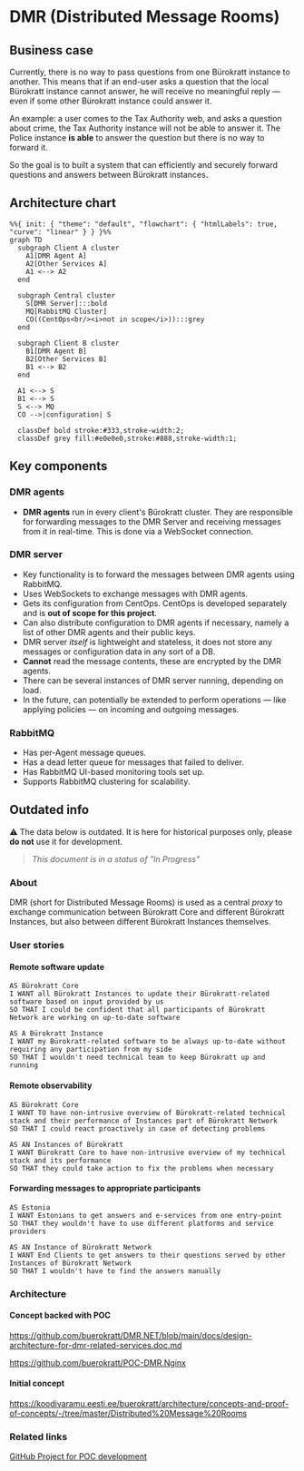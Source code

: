 # DMR (Distributed Message Rooms)

## Business case

Currently, there is no way to pass questions from one Bürokratt instance to another. This means that if an end-user asks a question that the local Bürokratt instance cannot answer, he will receive no meaningful reply — even if some other Bürokratt instance could answer it.

An example: a user comes to the Tax Authority web, and asks a question about crime, the Tax Authority instance will not be able to answer it. The Police instance **is able** to answer the question but there is no way to forward it.

So the goal is to built a system that can efficiently and securely forward questions and answers between Bürokratt instances.

## Architecture chart

```mermaid
%%{ init: { "theme": "default", "flowchart": { "htmlLabels": true, "curve": "linear" } } }%%
graph TD
  subgraph Client A cluster
    A1[DMR Agent A]
    A2[Other Services A]
    A1 <--> A2
  end

  subgraph Central cluster
    S[DMR Server]:::bold
    MQ[RabbitMQ Cluster]
    CO((CentOps<br/><i>not in scope</i>)):::grey
  end

  subgraph Client B cluster
    B1[DMR Agent B]
    B2[Other Services B]
    B1 <--> B2
  end

  A1 <--> S
  B1 <--> S
  S <--> MQ
  CO -->|configuration| S

  classDef bold stroke:#333,stroke-width:2;
  classDef grey fill:#e0e0e0,stroke:#888,stroke-width:1;
```

## Key components

### DMR agents

- **DMR agents** run in every client's Bürokratt cluster. They are responsible for forwarding messages to the DMR Server and receiving messages from it in real-time. This is done via a WebSocket connection.
<!-- TODO NOT YET READY -->

### DMR server

- Key functionality is to forward the messages between DMR agents using RabbitMQ.
- Uses WebSockets to exchange messages with DMR agents.
- Gets its configuration from CentOps. CentOps is developed separately and is **out of scope for this project**.
- Can also distribute configuration to DMR agents if necessary, namely a list of other DMR agents and their public keys.
- DMR server _itself_ is lightweight and stateless, it does not store any messages or configuration data in any sort of a DB.
- **Cannot** read the message contents, these are encrypted by the DMR agents.
- There can be several instances of DMR server running, depending on load.
- In the future, can potentially be extended to perform operations — like applying policies — on incoming and outgoing messages.

### RabbitMQ

- Has per-Agent message queues.
- Has a dead letter queue for messages that failed to deliver.
- Has RabbitMQ UI-based monitoring tools set up.
- Supports RabbitMQ clustering for scalability.

## Outdated info

⚠️ The data below is outdated. It is here for historical purposes only, please **do not** use it for development.

> _This document is in a status of "In Progress"_

### About

DMR (short for Distributed Message Rooms) is used as a central _proxy_ to exchange communication between Bürokratt Core and different Bürokratt Instances, but also between different Bürokratt Instances themselves.

### User stories

#### Remote software update

```
AS Bürokratt Core
I WANT all Bürokratt Instances to update their Bürokratt-related software based on input provided by us
SO THAT I could be confident that all participants of Bürokratt Network are working on up-to-date software
```

```
AS A Bürokratt Instance
I WANT my Bürokratt-related software to be always up-to-date without requiring any participation from my side
SO THAT I wouldn't need technical team to keep Bürokratt up and running
```

#### Remote observability

```
AS Bürokratt Core
I WANT TO have non-intrusive overview of Bürokratt-related technical stack and their performance of Instances part of Bürokratt Network
SO THAT I could react proactively in case of detecting problems
```

```
AS AN Instances of Bürokratt
I WANT Bürokratt Core to have non-intrusive overview of my technical stack and its performance
SO THAT they could take action to fix the problems when necessary
```

#### Forwarding messages to appropriate participants

```
AS Estonia
I WANT Estonians to get answers and e-services from one entry-point
SO THAT they wouldn't have to use different platforms and service providers
```

```
AS AN Instance of Bürokratt Network
I WANT End Clients to get answers to their questions served by other Instances of Bürokratt Network
SO THAT I wouldn't have to find the answers manually
```

### Architecture

#### Concept backed with POC

<https://github.com/buerokratt/DMR.NET/blob/main/docs/design-architecture-for-dmr-related-services.doc.md>

<https://github.com/buerokratt/POC-DMR.Nginx>

#### Initial concept

<https://koodivaramu.eesti.ee/buerokratt/architecture/concepts-and-proof-of-concepts/-/tree/master/Distributed%20Message%20Rooms>

### Related links

[GitHub Project for POC development](https://github.com/orgs/buerokratt/projects/3/views/1)
